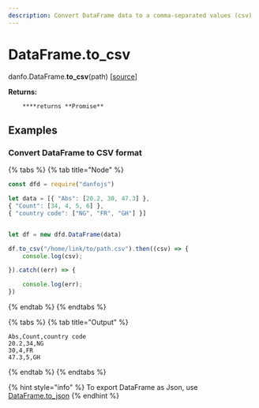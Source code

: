 ```yaml
---
description: Convert DataFrame data to a comma-separated values (csv)
---
```


# DataFrame.to\_csv

danfo.DataFrame.**to\_csv**\(path\) \[[source](https://github.com/opensource9ja/danfojs/blob/cf5c7ae3a009458e61eedd18d9c9b5b6b10d5276/danfojs/src/core/frame.js#L125)\]

**Returns:**

        ****returns **Promise**

## **Examples**

### Convert DataFrame to CSV format

{% tabs %}
{% tab title="Node" %}
```javascript
const dfd = require("danfojs")

let data = [{ "Abs": [20.2, 30, 47.3] },
{ "Count": [34, 4, 5, 6] },
{ "country code": ["NG", "FR", "GH"] }]


let df = new dfd.DataFrame(data)

df.to_csv("/home/link/to/path.csv").then((csv) => {
    console.log(csv);

}).catch((err) => {

    console.log(err);
})
```
{% endtab %}
{% endtabs %}

{% tabs %}
{% tab title="Output" %}
```text
Abs,Count,country code
20.2,34,NG
30,4,FR
47.3,5,GH
```
{% endtab %}
{% endtabs %}

{% hint style="info" %}
To export DataFrame as Json, use [DataFrame.to\_json](dataframe.to_json.md)
{% endhint %}

